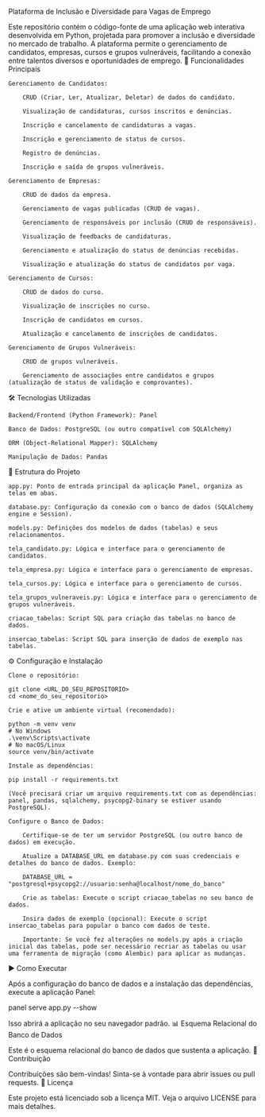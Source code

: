 Plataforma de Inclusão e Diversidade para Vagas de Emprego

Este repositório contém o código-fonte de uma aplicação web interativa desenvolvida em Python, projetada para promover a inclusão e diversidade no mercado de trabalho. A plataforma permite o gerenciamento de candidatos, empresas, cursos e grupos vulneráveis, facilitando a conexão entre talentos diversos e oportunidades de emprego.
🚀 Funcionalidades Principais

    Gerenciamento de Candidatos:

        CRUD (Criar, Ler, Atualizar, Deletar) de dados do candidato.

        Visualização de candidaturas, cursos inscritos e denúncias.

        Inscrição e cancelamento de candidaturas a vagas.

        Inscrição e gerenciamento de status de cursos.

        Registro de denúncias.

        Inscrição e saída de grupos vulneráveis.

    Gerenciamento de Empresas:

        CRUD de dados da empresa.

        Gerenciamento de vagas publicadas (CRUD de vagas).

        Gerenciamento de responsáveis por inclusão (CRUD de responsáveis).

        Visualização de feedbacks de candidaturas.

        Gerenciamento e atualização do status de denúncias recebidas.

        Visualização e atualização do status de candidatos por vaga.

    Gerenciamento de Cursos:

        CRUD de dados do curso.

        Visualização de inscrições no curso.

        Inscrição de candidatos em cursos.

        Atualização e cancelamento de inscrições de candidatos.

    Gerenciamento de Grupos Vulneráveis:

        CRUD de grupos vulneráveis.

        Gerenciamento de associações entre candidatos e grupos (atualização de status de validação e comprovantes).

🛠️ Tecnologias Utilizadas

    Backend/Frontend (Python Framework): Panel

    Banco de Dados: PostgreSQL (ou outro compatível com SQLAlchemy)

    ORM (Object-Relational Mapper): SQLAlchemy

    Manipulação de Dados: Pandas

📂 Estrutura do Projeto

    app.py: Ponto de entrada principal da aplicação Panel, organiza as telas em abas.

    database.py: Configuração da conexão com o banco de dados (SQLAlchemy engine e Session).

    models.py: Definições dos modelos de dados (tabelas) e seus relacionamentos.

    tela_candidato.py: Lógica e interface para o gerenciamento de candidatos.

    tela_empresa.py: Lógica e interface para o gerenciamento de empresas.

    tela_cursos.py: Lógica e interface para o gerenciamento de cursos.

    tela_grupos_vulneraveis.py: Lógica e interface para o gerenciamento de grupos vulneráveis.

    criacao_tabelas: Script SQL para criação das tabelas no banco de dados.

    insercao_tabelas: Script SQL para inserção de dados de exemplo nas tabelas.

⚙️ Configuração e Instalação

    Clone o repositório:

    git clone <URL_DO_SEU_REPOSITORIO>
    cd <nome_do_seu_repositorio>

    Crie e ative um ambiente virtual (recomendado):

    python -m venv venv
    # No Windows
    .\venv\Scripts\activate
    # No macOS/Linux
    source venv/bin/activate

    Instale as dependências:

    pip install -r requirements.txt

    (Você precisará criar um arquivo requirements.txt com as dependências: panel, pandas, sqlalchemy, psycopg2-binary se estiver usando PostgreSQL).

    Configure o Banco de Dados:

        Certifique-se de ter um servidor PostgreSQL (ou outro banco de dados) em execução.

        Atualize a DATABASE_URL em database.py com suas credenciais e detalhes do banco de dados. Exemplo:

        DATABASE_URL = "postgresql+psycopg2://usuario:senha@localhost/nome_do_banco"

        Crie as tabelas: Execute o script criacao_tabelas no seu banco de dados.

        Insira dados de exemplo (opcional): Execute o script insercao_tabelas para popular o banco com dados de teste.

        Importante: Se você fez alterações no models.py após a criação inicial das tabelas, pode ser necessário recriar as tabelas ou usar uma ferramenta de migração (como Alembic) para aplicar as mudanças.

▶️ Como Executar

Após a configuração do banco de dados e a instalação das dependências, execute a aplicação Panel:

panel serve app.py --show

Isso abrirá a aplicação no seu navegador padrão.
📊 Esquema Relacional do Banco de Dados

Este é o esquema relacional do banco de dados que sustenta a aplicação.
🤝 Contribuição

Contribuições são bem-vindas! Sinta-se à vontade para abrir issues ou pull requests.
📄 Licença

Este projeto está licenciado sob a licença MIT. Veja o arquivo LICENSE para mais detalhes.